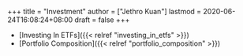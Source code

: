 +++
title = "Investment"
author = ["Jethro Kuan"]
lastmod = 2020-06-24T16:08:24+08:00
draft = false
+++

- [Investing In ETFs]({{< relref "investing_in_etfs" >}})
- [Portfolio Composition]({{< relref "portfolio_composition" >}})
